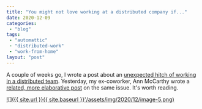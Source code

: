 ```yaml
---
title: "You might not love working at a distributed company if..."
date: 2020-12-09
categories: 
 - "blog"
tags: 
 - "automattic"
 - "distributed-work"
 - "work-from-home"
layout: "post"
---
```


A couple of weeks go, I wrote a post about an [unexpected hitch of working in a distributed team](https://gorelik.net/2020/07/13/unexpected-hitch-of-working-in-a-distributed-team/). Yesterday, my ex-coworker, Ann McCarthy wrote a [related, more elaborative post](https://nomad.blog/2020/12/08/you-might-not-love-working-at-automattic-if) on the same issue. It's worth reading. 

[![]({{ site.url }}{{ site.baseurl }}'/assets/img/2020/12/image-5.png)](https://nomad.blog/2020/12/08/you-might-not-love-working-at-automattic-if' )
